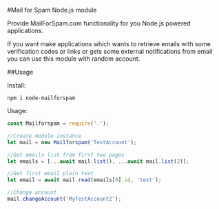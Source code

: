 #Mail for Spam Node.js module

Provide MailForSpam.com functionality for you Node.js powered applications.

If you want make applications which wants to retrieve emails with some verification codes or links or gets some external notifications from email you can use this module with random account.

##Usage

Install:

``npm i node-mailforspam``

Usage:

```javascript
const Mailforspam = require('.');

//Create module instance
let mail = new Mailforspam('TestAccount');

//Get emails list from first two pages
let emails = [...await mail.list(), ...await mail.list(2)];

//Get first email plain text
let email = await mail.read(emails[0].id, 'text');

//Change account
mail.changeAccount('MyTestAccount2');

```